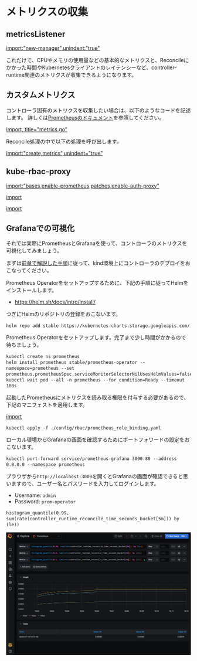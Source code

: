 # メトリクスの収集

## metricsListener

[import:"new-manager",unindent:"true"](../../codes/tenant/main.go)

これだけで、CPUやメモリの使用量などの基本的なメトリクスと、Reconcileにかかった時間やKubernetesクライアントのレイテンシーなど、controller-runtime関連のメトリクスが収集できるようになります。

## カスタムメトリクス

コントローラ固有のメトリクスを収集したい場合は、以下のようなコードを記述します。
詳しくは[Prometheusのドキュメント](https://prometheus.io/docs/instrumenting/writing_exporters/)を参照してください。

[import, title="metrics.go"](../../codes/tenant/controllers/metrics.go)

Reconcile処理の中で以下の処理を呼び出します。


[import:"create,metrics",unindent="true"](../../codes/tenant/controllers/tenant_controller.go)

## kube-rbac-proxy

[import:"bases,enable-prometheus,patches,enable-auth-proxy"](../../codes/tenant/config/default/kustomization.yaml)

[import](../../codes/tenant/config/rbac/kustomization.yaml)

[import](../../codes/tenant/config/prometheus/monitor.yaml)



## Grafanaでの可視化

それでは実際にPrometheusとGrafanaを使って、コントローラのメトリクスを可視化してみましょう。

まずは[前章で解説した手順](../kubebuilder/kind.md)に従って、kind環境上にコントローラのデプロイをおこなってください。

Prometheus Operatorをセットアップするために、下記の手順に従ってHelmをインストールします。
- https://helm.sh/docs/intro/install/

つぎにHelmのリポジトリの登録をおこないます。

```
helm repo add stable https://kubernetes-charts.storage.googleapis.com/
```

Prometheus Operatorをセットアップします。完了まで少し時間がかかるので待ちましょう。

```
kubectl create ns prometheus
helm install prometheus stable/prometheus-operator --namespace=prometheus --set prometheus.prometheusSpec.serviceMonitorSelectorNilUsesHelmValues=false
kubectl wait pod --all -n prometheus --for condition=Ready --timeout 180s
```

起動したPrometheusにメトリクスを読み取る権限を付与する必要があるので、下記のマニフェストを適用します。

[import](../../codes/tenant/config/rbac/prometheus_role_binding.yaml)

```
kubectl apply -f ./config/rbac/prometheus_role_binding.yaml
```

ローカル環境からGrafanaの画面を確認するためにポートフォワードの設定をおこないます。

```
kubectl port-forward service/prometheus-grafana 3000:80 --address 0.0.0.0 --namespace prometheus
```

ブラウザから`http://localhost:3000`を開くとGrafanaの画面が確認できると思いますので、ユーザー名とパスワードを入力してログインします。
- Username: `admin`
- Password: `prom-operator`



```
histogram_quantile(0.99, sum(rate(controller_runtime_reconcile_time_seconds_bucket[5m])) by (le))
```
![grafana](./grafana.png)
